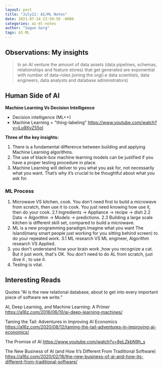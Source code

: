 ```yaml
---
layout: post
title: "July21: AI/ML Notes"
date: 2021-07-24 23:59:59 -0000
categories: ai-ml-notes
author: "Sagun Garg"
tags: AI-ML
---
```


## Observations: My insights

> In an AI venture the amount of data assets (data pipelines, schemas, relationships and feature stores) that get generated are exponential with number of data-roles joining the org(i.e data scientists, data engineers, data analysts and database administrators) 

## Human Side of AI

**Machine Learning Vs Decision Intelligence**

- Decision intelligence (ML++)
- Machine Learning = "thing-labeling"
https://www.youtube.com/watch?v=iLu9XyZ55oI

**Three of the key insights:**
1. There is a fundamental difference between building and applying Machine Learning algorithms.
2. The use of black-box machine learning models can be justified if you have a proper testing procedure in place.
3. Machine Learning will deliver to you what you ask for, not necessarily what you want. That’s why it’s crucial to be thoughtful about what you ask for.

### ML Process
1. Microwave VS kitchen, cook. You don't need first to build a microwave from scratch, then use it to cook. You just need knowing how use it, then do your cook. 
2.1 Ingredients -> Appliance -> recipe -> dish
2.2  Data ->  Algorithm -> Models -> predictions.
2.3  Building a large scale kitchen is different skill set, compared to build a microwave. 
3. ML is a new programming paradigm.Imagine what you want The Island(many smart people just working for you sitting behind screen) to do your repeated work.
3.1 ML research VS ML engineer, Algorithm research VS  Applied. 
4. you don't understand how your brain work ,how you recognize a cat. But it just work, that's OK. You don't need to do AL from scratch, just dive it , to use it.
5. Testing is vital.

## Interesting Reads

Quotes
“AI is the new relational database, about to get into every important piece of software we write.”

AI, Deep Learning, and Machine Learning: A Primer
https://a16z.com/2016/06/10/ai-deep-learning-machines/

Taming the Tail: Adventures in Improving AI Economics
https://a16z.com/2020/08/12/taming-the-tail-adventures-in-improving-ai-economics/

The Promise of AI 
https://www.youtube.com/watch?v=8pLZkbN9h_s 

The New Business of AI (and How It’s Different From Traditional Software)
https://a16z.com/2020/02/16/the-new-business-of-ai-and-how-its-different-from-traditional-software/
